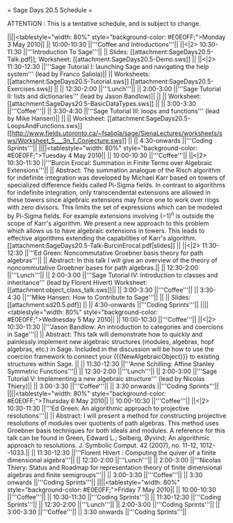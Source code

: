 = Sage Days 20.5 Schedule =

ATTENTION : This is a tentative schedule, and is subject to change.

||||<tablestyle="width: 80%" style="background-color: #E0E0FF;">Monday 3 May 2010||
||     10:00-10:30  ||'''Coffee and Introductions'''||
||<|2> 10:30-11:30  ||'''Introduction To Sage'''||
|| Slides: [[attachment:SageDays20.5-Talk.pdf]]; Worksheet: [[attachment:SageDays20.5-Demo.sws]] ||
||<|2> 11:30-12:30  ||'''Sage Tutorial I: launching Sage and navigating the help system''' (lead by Franco Saliola)||
|| Worksheets: [[attachment:SageDays20.5-Tutorial.sws]] [[attachment:SageDays20.5-Exercises.sws]] ||
||     12:30-2:00   ||'''Lunch'''||
||     2:00-3:00    ||'''Sage Tutorial II: lists and dictionaries''' (lead by Jason Bandlow)||
||                  || Worksheet: [[attachment:SageDays20.5-BasicDataTypes.sws]] ||
||     3:00-3:30    ||'''Coffee'''||
||     3:30-4:30    ||'''Sage Tutorial III: loops and functions''' (lead by Mike Hansen)||
||                  ||     Worksheet: [[attachment:SageDays20.5-LoopsAndFunctions.sws]] [[http://www.fields.utoronto.ca/~fsaliola/sage/SienaLectures/worksheets/sws/Worksheet_5___3n_1_Conjecture.sws]] ||
||     4:30-onwards ||'''Coding Sprints'''||
||||<tablestyle="width: 80%" style="background-color: #E0E0FF;">Tuesday 4 May 2010||
||     10:00-10:30  ||'''Coffee'''||
||<|2> 10:30-11:30  ||'''Burcin Erocal: Summation in Finite Terms over Algebraic Extensions'''||
|| Abstract: The summation analogue of the Risch algorithm for indefinite integration was developed by Michael Karr based on towers of specialized difference fields called Pi-Sigma fields. In contrast to algorithms for indefinite integration, only transcendental extensions are allowed in these towers since algebraic extensions may force one to work over rings with zero divisors. This limits the set of expressions which can be modeled by Pi-Sigma fields. For example extensions involving $(-1)^n$ is outside the scope of Karr's algorithm. We present a new approach to this problem which allows us to have algebraic extensions in towers. This leads to effective algorithms extending the capabilities of Karr's algorithm. [[attachment:SageDays20.5-Talk-BurcinErocal.pdf|slides]] ||
||<|2> 11:30-12:30  ||'''Ed Green: Noncommutative Groebner basis theory for path algebras'''||
|| Abstract:  In this talk I will give an overview of the theory of noncommutative Groebner bases for path algebras.||
||     12:30-2:00   ||'''Lunch'''||
||     2:00-3:00    ||'''Sage Tutorial IV: Introduction to classes and inheritance''' (lead by Florent Hivert) Worksheet: [[attachment:object_class_talk.sws]]||
||     3:00-3:30    ||'''Coffee'''||
||     3:30-4:30    ||'''Mike Hansen: How to Contribute to Sage'''||
||                  || Slides: [[attachment:sd20.5.pdf]] ||
||     4:30-onwards ||'''Coding Sprints'''||
||||<tablestyle="width: 80%" style="background-color: #E0E0FF;">Wednesday 5 May 2010||
||     10:00-10:30  ||'''Coffee'''||
||<|2> 10:30-11:30  ||'''Jason Bandlow: An introduction to categories and coercions in Sage'''||
|| Abstract:  This talk will demonstrate how to quickly and painlessly implement new algebraic structures (modules, algebras, hopf algebras, etc.) in Sage.  Included in the discussion will be how to use the coercion framework to connect your {{{NewAlgebraicObject}}} to existing structures within Sage. ||
||     11:30-12:30  ||'''Anne Schilling: Affine Stanley Symmetric Functions'''||
||     12:30-2:00   ||'''Lunch'''||
||     2:00-3:00    ||'''Sage Tutorial V: Implementing a new algebraic structure''' (lead by Nicolas Thiery)||
||     3:00-3:30    ||'''Coffee'''||
||     3:30 onwards ||'''Coding Sprints'''||
||||<tablestyle="width: 80%" style="background-color: #E0E0FF;">Thursday 6 May 2010||
||     10:00-10:30  ||'''Coffee'''||
||<|2> 10:30-11:30  ||'''Ed Green: An algorithmic approach to projective resolutions'''||
|| Abstract:  I will present a method for constructing projective resolutions of modules over quotients of path algebras.  This method uses Groebner basis techniques for both ideals and modules.  A reference for this talk can be found in Green, Edward L.; Solberg, Øyvind; An algorithmic approach to resolutions.  J. Symbolic Comput.  42  (2007),  no. 11-12, 1012--1033.||
||     11:30-12:30  ||'''Florent Hivert : Computing the quiver of a finite dimensional algebra'''||
||     12:30-2:00   ||'''Lunch'''||
||     2:00-3:00    ||'''Nicolas Thiery: Status and Roadmap for representation theory of finite dimensional algebras and finite semigroups'''||
||     3:00-3:30    ||'''Coffee'''||
||     3:30 onwards ||'''Coding Sprints'''||
||||<tablestyle="width: 80%" style="background-color: #E0E0FF;">Friday 7 May 2010||
||     10:00-10:30  ||'''Coffee'''||
||     10:30-11:30  ||'''Coding Sprints'''||
||     11:30-12:30  ||'''Coding Sprints'''||
||     12:30-2:00   ||'''Lunch'''||
||     2:00-3:00    ||'''Coding Sprints'''||
||     3:00-3:30    ||'''Coffee'''||
||     3:30 onwards ||'''Coding Sprints'''||
